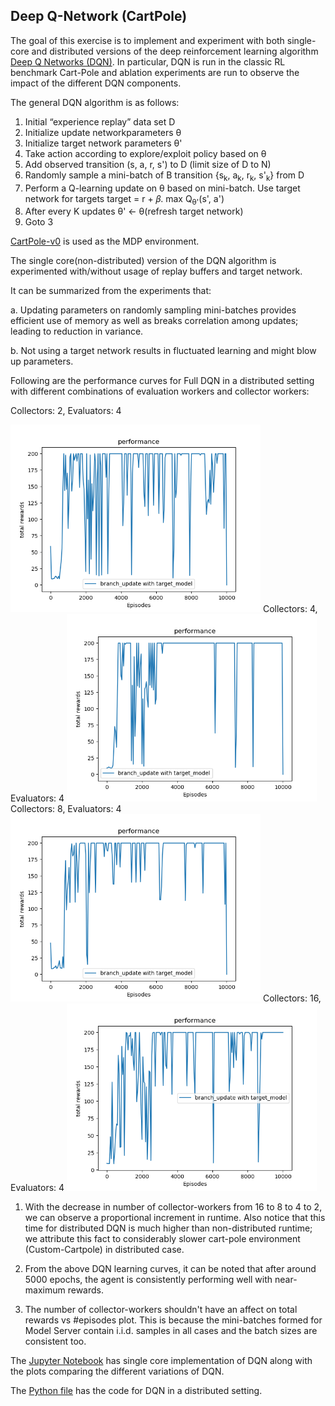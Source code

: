 ## Deep Q-Network (CartPole)
The goal of this exercise is to implement and experiment with both single-core and distributed versions of the deep reinforcement learning algorithm 
[Deep Q Networks (DQN)](https://deepmind.com/research/open-source/dqn). 
In particular, DQN is run in the classic RL benchmark Cart-Pole and ablation experiments are run to observe the impact of the different DQN components.

The general DQN algorithm is as follows:

1. Initial “experience replay” data set D
2. Initialize update networkparameters θ
3. Initialize target network parameters θ'
4. Take action according to explore/exploit policy based on θ
5. Add observed transition (s, a, r, s') to D (limit size of D to N)
6. Randomly sample a mini-batch of B transition {s<sub>k</sub>, a<sub>k</sub>, r<sub>k</sub>, s'<sub>k</sub>} from D
7. Perform a Q-learning update on θ based on mini-batch. Use target network for targets target = r + 𝛽. max Q<sub>θ'</sub>(s', a')
8. After every K updates θ' ← θ(refresh target network)
9. Goto 3

[CartPole-v0](https://gym.openai.com/envs/CartPole-v0/) is used as the MDP environment.

The single core(non-distributed) version of the DQN algorithm is experimented with/without usage of replay buffers and target network.

It can be summarized from the experiments that:

a. Updating parameters on randomly sampling mini-batches provides efficient use of memory as well as breaks correlation among updates; 
leading to reduction in variance.

b. Not using a target network results in fluctuated learning and might blow up parameters.

Following are the performance curves for Full DQN in a distributed setting with different combinations of evaluation workers and collector workers:

<p float="left">

Collectors: 2, Evaluators: 4

<img src="/DQN - Cartpole/Performance Curves/dqn_2c_4w.png?raw=true" alt="8x8" width="400"/>
Collectors: 4, Evaluators: 4

<img src="/DQN - Cartpole/Performance Curves/dqn_4c_4w.png?raw=true" alt="16x16" width="400"/>
Collectors: 8, Evaluators: 4

<img src="/DQN - Cartpole/Performance Curves/dqn_8c_4w.png?raw=true" alt="32x32" width="400"/>
Collectors: 16, Evaluators: 4

<img src="/DQN - Cartpole/Performance Curves/dqn_16c_4w.png?raw=true" alt="32x32" width="400"/>
</p>

1. With the decrease in number of collector-workers from 16 to 8 to 4 to 2, we can observe a proportional increment
in runtime. Also notice that this time for distributed DQN is much higher than non-distributed runtime;
we attribute this fact to considerably slower cart-pole environment (Custom-Cartpole) in distributed case.

2. From the above DQN learning curves, it can be noted that after around 5000 epochs, the agent is consistently
performing well with near-maximum rewards.

3. The number of collector-workers shouldn't have an affect on total rewards vs #episodes plot. This is because
the mini-batches formed for Model Server contain i.i.d. samples in all cases and the batch sizes are consistent
too.

The [Jupyter Notebook](https://github.com/rusty-sj/Reinforcement-Learning-Algorithms-with-Ray-Framework-and-Intel-DevCloud/blob/master/DQN%20-%20Cartpole/non_distributed_dqn.ipynb) 
has single core implementation of DQN along with the plots comparing the different variations of DQN.

The [Python file](https://github.com/rusty-sj/Reinforcement-Learning-Algorithms-with-Ray-Framework-and-Intel-DevCloud/blob/master/DQN%20-%20Cartpole/distributed_dqn.py) 
has the code for DQN in a distributed setting.
